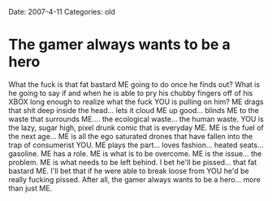Date: 2007-4-11
Categories: old

# The gamer always wants to be a hero

What the fuck is that fat bastard ME going to do once he finds out?  What is he going to say if and when he is able to pry his chubby fingers off of his XBOX long enough to realize what the fuck YOU is pulling on him?   ME drags that shit deep inside the head... lets it cloud ME up good... blinds ME to the waste that surrounds ME.... the ecological waste... the human waste.  YOU is the lazy, sugar high, pixel drunk comic that is everyday ME. ME is the fuel of the next age... ME is all the ego saturated drones that have fallen into the trap of consumerist YOU.  ME plays the part... loves fashion... heated seats... gasoline. ME has a role.  ME is what is to be overcome.  ME is the issue... the problem.  ME is what needs to be left behind.  I bet he'll be pissed... that fat bastard ME.  I'll bet that if he were able to break loose from YOU he'd be really fucking pissed.  After all, the gamer always wants to be a hero... more than just ME.
